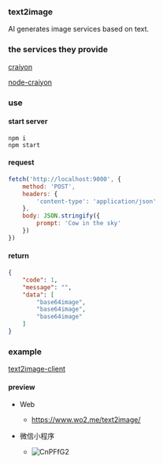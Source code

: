 ### text2image
AI generates image services based on text.

### the services they provide
[craiyon](https://www.craiyon.com/)

[node-craiyon](https://github.com/jozsefsallai/node-craiyon)

### use

#### start server
```
npm i
npm start
```

#### request
```js
fetch('http://localhost:9000', {
    method: 'POST',
    headers: {
        'content-type': 'application/json'
    },
    body: JSON.stringify({
        prompt: 'Cow in the sky'
    })
})
```

#### return
```json
{
    "code": 1,
    "message": "",
    "data": [
        "base64image",
        "base64image",
        "base64image"
    ]
}
```

### example
[text2image-client](https://github.com/yodagg/text2image-client)

#### preview
- Web
  - https://www.wo2.me/text2image/

- 微信小程序
  - ![CnPFfG2](https://i.imgur.com/CnPFfG2.jpg)

